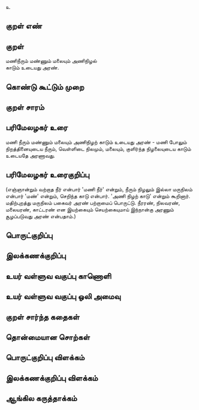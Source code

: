 உ

## குறள் எண் 


## குறள் 
மணிநீரும் மண்ணும் மலையும் அணிநிழல்  
காடும் உடையது அரண்.

## கொண்டு கூட்டும் முறை


## குறள் சாரம் 


## பரிமேலழகர் உரை

மணி நீரும் மண்ணும் மலையும் அணிநிழற் காடும் உடையது அரண் - மணி போலும் நிறத்தினையுடைய நீரும், வெள்ளிடை நிலமும், மலையும், குளிர்ந்த நிழலையுடைய காடும் உடையதே அரணாவது. 
## பரிமேலழகர் உரைகுறிப்பு   

(எஞ்ஞான்றும் வற்றாத நீர் என்பார் 'மணி நீர்' என்றும், நீரும் நிழலும் இல்லா மருநிலம் என்பார் 'மண்' என்றும், செறிந்த காடு என்பார். 'அணி நிழற் காடு' என்றும் கூறினார். மதிற்புறத்து மருநிலம் பகைவர் அரண் பற்றாமைப் பொருட்டு. நீரரண், நிலவரண், மலையரண், காட்டரண் என இயற்கையும் செயற்கையுமாய் இந்நான்கு அரணும் சூழப்படுவது அரண் என்பதாம்.)


## பொருட்குறிப்பு 


## இலக்கணக்குறிப்பு  


## உயர் வள்ளுவ வகுப்பு காணொளி


## உயர் வள்ளுவ வகுப்பு ஒலி அமைவு 

 
## குறள் சார்ந்த கதைகள் 


## தொன்மையான சொற்கள்


## பொருட்குறிப்பு விளக்கம்


## இலக்கணக்குறிப்பு விளக்கம்


## ஆங்கில கருத்தாக்கம் 


